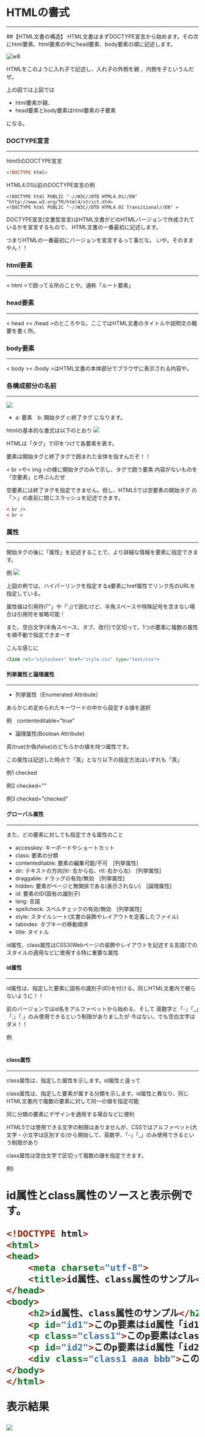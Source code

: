 # HTMLの書式

***

##【HTML文書の構造】
HTML文書はまずDOCTYPE宣言から始めます。その次にhtml要素、html要素の中にhead要素、body要素の順に記述します。

![w8](images/img.png)

HTMLをこのように入れ子で記述し、入れ子の外側を<l>親</l>
、内側を<l>子</l>というんだぜ。

上の図では上図では
- html要素が親、
- head要素とbody要素はhtml要素の子要素

になる。

### DOCTYPE宣言

***

html5のDOCTYPE宣言 
```html
<!DOCTYPE html>
```

HTML4.01以前のDOCTYPE宣言の例

```
<!DOCTYPE html PUBLIC "-//W3C//DTD HTML4.01//EN" "http://www.w3.org/TR/html4/strict.dtd>
<!DOCTYPE html PUBLIC "-//W3C//DTD HTML4.01 Transitional//EN" >
```

DOCTYPE宣言(文書型宣言)はHTML文書がどのHTMLバージョンで作成されているかを宣言するもので、
HTML文書の一番最初に記述します。

つまりHTMLの一番最初にバージョンを宣言するって事だな。
いや。そのままやん！！

### html要素

***

< html >で囲ってる所のことや。通称「ルート要素」

### head要素

***

< head >< /head >のところやな。ここではHTML文書のタイトルや説明文の概要を書く所。

### body要素

***

< body >< /body >はHTML文書の本体部分でブラウザに表示される内容や。

### 各構成部分の名前

***
![](images/img2.png)

- a: 要素　b: 開始タグ c:終了タグ になります。

htmlの基本的な書式は以下のとおり
![](images/git.png)

HTMLは「タグ」で印をつけて各要素を表す。

要素は開始タグと終了タグで囲まれた全体を指すんだぞ！！

< br >や< img >の様に開始タグのみで示し、タグで囲う要素
内容がないものを「空要素」と呼ぶんだぜ

空要素には終了タグを指定できません。但し、HTML5では空要素の開始タグ
の「＞」の直前に閉じスラッシュを記述できます。

```html
< br />
< br >
```

### 属性

***

開始タグの後に「属性」を記述することで、より詳細な情報を要素に指定できます。

例
![](images/img3.png)

上図の例では、ハイパーリンクを指定するa要素にhref属性でリンク先のURLを指定している。

属性値は引用符(「"」や「'」)で囲むけど、半角スペースや特殊記号を含まない場合は引用符を省略可能！

また、空白文字(半角スペース、タブ、改行)で区切って、1つの要素に複数の属性を順不動で指定できまーす

こんな感じに

```html
<link rel="stylesheet" href="style.css" type="text/css">
```

#### 列挙属性と論理属性

***


- 列挙属性（Enumerated Attribute）

あらかじめ定められたキーワードの中から設定する値を選択

例　contenteditable="true"

- 論理属性(Boolean Attribute)

真(true)か偽(false)のどちらかの値を持つ属性です。


この属性は記述した時点で「真」となり以下の指定方法はいずれも「真」

例1 checked

例2 checked=""

例3 checked="checked"

#### グローバル属性

***

また、どの要素に対しても指定できる属性のこと

- accesskey: キーボードやショートカット
- class: 要素の分類
- contenteditable: 要素の編集可能/不可　[列挙属性]
- dir: テキストの方向(ltr: 左から右、rtl: 右から左)　[列挙属性]
- draggable: ドラッグの有効/無効　[列挙属性]
- hidden: 要素がページと無関係である(表示されない)　[論理属性]
- id: 要素のID(固有の識別子)
- lang: 言語
- spellcheck: スペルチェックの有効/無効　[列挙属性]
- style: スタイルシート(文書の装飾やレイアウトを定義したファイル)
- tabindex: タブキーの移動順序
- title: タイトル

id属性、class属性はCSS3(Webページの装飾やレイアウトを記述する言語)でのスタイルの適用などに使用する特に重要な属性

#### id属性

****

id属性は、指定した要素に固有の識別子(ID)を付ける。同じHTML文書内で被らないように！！

前のバージョンではid名をアルファベットから始める、そして
英数字と「-」「_」「:」「.」のみ使用できるという制限がありましたが
今はない。でも空白文字はダメ！！

例 <h1 id="chapter1">

#### class属性

****

 class属性は、指定した属性を示します。id属性と違って

class属性は、指定した要素が属する分類を示します。id属性と異なり、同じHTML文書内で複数の要素に対して同一の値を指定可能

同じ分類の要素にデザインを適用する場合などに便利

HTML5では使用できる文字の制限はありませんが、CSSではアルファベット(大文字・小文字は区別する)から開始して、英数字、「-」「_」のみ使用できるという制限があり

class属性は空白文字で区切って複数の値を指定できます。


例) <h1 class="aaa bbb ccc">

id属性とclass属性のソースと表示例です。

```html
<!DOCTYPE html>
<html>
<head>
	<meta charset="utf-8">
	<title>id属性、class属性のサンプル</title>
</head>
<body>
	<h2>id属性、class属性のサンプル</h2>
	<p id="id1">このp要素はid属性「id1」です。</p>
	<p class="class1">このp要素はclass属性「class1」です。</p>
	<p id="id2">このp要素はid属性「id2」です。</p>
	<div class="class1 aaa bbb">このdiv要素はclass属性「class1」「aaa」「bbb」です。</div>
</body>
</html>
```

表示結果

![](images/img4.png)




